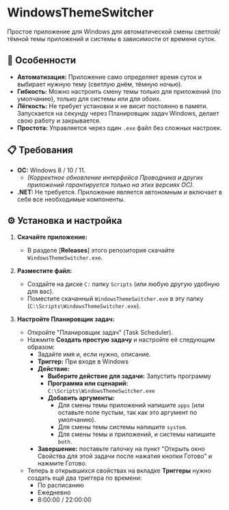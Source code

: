 # WindowsThemeSwitcher

Простое приложение для Windows для автоматической смены светлой/тёмной темы приложений и системы в зависимости от времени суток.

## 🚀 Особенности

* **Автоматизация:** Приложение само определяет время суток и выбирает нужную тему (светлую днём, тёмную ночью).
* **Гибкость:** Можно настроить смену темы только для приложений (по умолчанию), только для системы или для обоих.
* **Лёгкость:** Не требует установки и не висит постоянно в памяти. Запускается на секунду через Планировщик задач Windows, делает свою работу и закрывается.
* **Простота:** Управляется через один `.exe` файл без сложных настроек.

## 📋 Требования

* **ОС:** Windows 8 / 10 / 11.
    * *(Корректное обновление интерфейса Проводника и других приложений гарантируется только на этих версиях ОС).*
* **.NET:** Не требуется. Приложение является автономным и включает в себя все необходимые компоненты.

## ⚙️ Установка и настройка

1.  **Скачайте приложение:**
    * В разделе [**Releases**] этого репозитория скачайте `WindowsThemeSwitcher.exe`.

2.  **Разместите файл:**
    * Создайте на диске `C:` папку `Scripts` (или любую другую удобную для вас).
    * Поместите скачанный `WindowsThemeSwitcher.exe` в эту папку (`C:\Scripts\WindowsThemeSwitcher.exe`).

3.  **Настройте Планировщик задач:**
    * Откройте "Планировщик задач" (Task Scheduler).
    * Нажмите **Создать простую задачу** и настройте её следующим образом:
    	* Задайте имя и, если нужно, описание.
    	* **Триггер:** При входе в Windows
    	* **Действие:**
    	    * **Выберите действие для задачи:** Запустить программу
    	    * **Программа или сценарий:** `C:\Scripts\WindowsThemeSwitcher.exe`
    	    * **Добавить аргументы:**
    		   * Для смены темы приложений напишите `apps` (или оставьте поле пустым, так как это аргумент по умолчанию).
    		   * Для смены темы системы напишите `system`.
    		   * Для смены темы и приложений, и системы напишите `both`.
    	* **Завершение:** поставьте галочку на пункт "Открыть окно Свойства для этой задачи после нажатия кнопки Готово" и нажмите Готово.
  	* Теперь в открывшихся свойствах на вкладке **Триггеры** нужно создать ещё два триггера по времени:
  		* По расписанию
  		* Ежедневно
  		* 8:00:00 / 22:00:00

